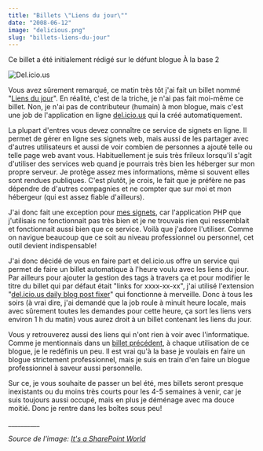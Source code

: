 ```yaml
---
title: "Billets \"Liens du jour\""
date: "2008-06-12"
image: "delicious.png"
slug: "billets-liens-du-jour"
---
```


Ce billet a été initialement rédigé sur le défunt blogue À la base 2

![Del.icio.us](images/delicious.png "Del.icio.us")

Vous avez sûrement remarqué, ce matin très tôt j'ai fait un billet nommé "[Liens du jour](https://fred.dev/billets-liens-du-jour/ "Liens du jour - 08-06-11")". En réalité, c'est de la triche, je n'ai pas fait moi-même ce billet. Non, je n'ai pas de contributeur (humain) à mon blogue, mais c'est une job de l'application en ligne [del.icio.us](https://del.icio.us/ "Del.icio.us") qui la créé automatiquement.

La plupart d'entres vous devez connaître ce service de signets en ligne. Il permet de gérer en ligne ses signets web, mais aussi de les partager avec d'autres utilisateurs et aussi de voir combien de personnes a ajouté telle ou telle page web avant vous. Habituellement je suis très frileux lorsqu'il s'agit d'utiliser des services web quand je pourrais très bien les héberger sur mon propre serveur. Je protège assez mes informations, même si souvent elles sont rendues publiques. C'est plutôt, je crois, le fait que je préfère ne pas dépendre de d'autres compagnies et ne compter que sur moi et mon hébergeur (qui est assez fiable d'ailleurs).

J'ai donc fait une exception pour [mes signets](https://del.icio.us/fharper "Mes signets sur Del.icio.us"), car l'application PHP que j'utilisais ne fonctionnait pas très bien et je ne trouvais rien qui ressemblait et fonctionnait aussi bien que ce service. Voilà que j'adore l'utiliser. Comme on navigue beaucoup que ce soit au niveau professionnel ou personnel, cet outil devient indispensable!

J'ai donc décidé de vous en faire part et del.icio.us offre un service qui permet de faire un billet automatique à l'heure voulu avec les liens du jour. Par ailleurs pour ajouter la gestion des tags à travers ça et pour modifier le titre du billet qui par défaut était "links for xxxx-xx-xx", j'ai utilisé l'extension "[del.icio.us daily blog post fixer](https://dougal.gunters.org/blog/2006/04/07/delicious-daily-blog-post-fixer-plugin "Page web de l'extension del.icio.us daily blog post fix")" qui fonctionne à merveille. Donc à tous les soirs (à vrai dire, j'ai demandé que la job roule à minuit heure locale, mais avec sûrement toutes les demandes pour cette heure, ça sort les liens vers environ 1 h du matin) vous aurez droit à un billet contenant les liens du jour.

Vous y retrouverez aussi des liens qui n'ont rien à voir avec l'informatique. Comme je mentionnais dans un [billet précédent](https://fred.dev/ubuntu-souris-logitech-vx-revolution/ "Lien vers le billet précédent"), à chaque utilisation de ce blogue, je le redéfinis un peu. Il est vrai qu'à la base je voulais en faire un blogue strictement professionnel, mais je suis en train d'en faire un blogue professionnel à saveur aussi personnelle.

Sur ce, je vous souhaite de passer un bel été, mes billets seront presque inexistants ou du moins très courts pour les 4-5 semaines à venir, car je suis toujours aussi occupé, mais en plus je déménage avec ma douce moitié. Donc je rentre dans les boîtes sous peu!

\_\_\_\_\_\_\_\_\_\_

_Source de l'image: [It's a SharePoint World](https://blogs.developpeur.org/phil/default.aspx "Source de l'image")_
